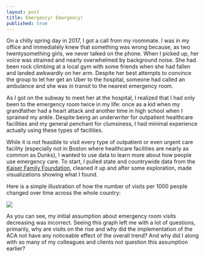 ```yaml
---
layout: post
title: Emergency! Emergency!
published: true
---
```

On a chilly spring day in 2017, I got a call from my roommate. I was in my office and immediately knew that something was wrong because, as two twentysomething girls, we never talked on the phone. When I picked up, her voice was strained and nearly overwhelmed by background noise. She had been rock climbing at a local gym with some friends when she had fallen and landed awkwardly on her arm. Despite her best attempts to convince the group to let her get an Uber to the hospital, someone had called an ambulance and she was in transit to the nearest emergency room.

As I got on the subway to meet her at the hospital, I realized that I had only been to the emergency room twice in my life: once as a kid when my grandfather had a heart attack and another time in high school when I sprained my ankle. Despite being an underwriter for outpatient healthcare facilities and my general penchant for clumsiness, I had minimal experience actually using these types of facilities.

While it is not feasible to visit every type of outpatient or even urgent care facility (especially not in Boston where healthcare facilities are nearly as common as Dunks), I wanted to use data to learn more about how people use emergency care. To start, I pulled state and countrywide data from the [Kaiser Family Foundation](https://www.kff.org/other/state-indicator/emergency-room-visits-by-ownership/?currentTimeframe=0&sortModel=%7B%22colId%22:%22Location%22,%22sort%22:%22asc%22%7D), cleaned it up and after some exploration, made visualizations showing what I found.

Here is a simple illustration of how the number of visits per 1000 people changed over time across the whole country:

![]({{site.baseurl}}/img/VisitsOverTime.png)

As you can see, my initial assumption about emergency room visits decreasing was incorrect. Seeing this graph left me with a lot of questions, primarily, why are visits on the rise and why did the implementation of the ACA not have any noticeable effect of the overall trend? And why did I along with so many of my colleagues and clients not question this assumption earlier? 

